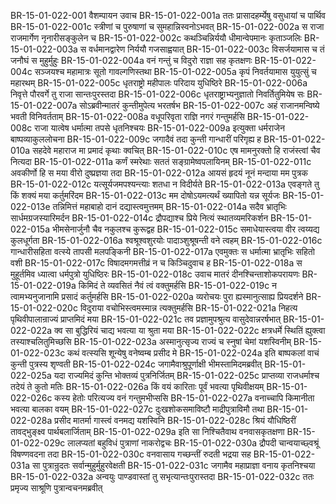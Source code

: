 BR-15-01-022-001	वैशम्पायन उवाच
BR-15-01-022-001a	ततः प्रासादहर्म्येषु वसुधायां च पार्थिव
BR-15-01-022-001c	स्त्रीणां च पुरुषाणां च सुमहान्निस्वनोऽभवत्
BR-15-01-022-002a	स राजा राजमार्गेण नृनारीसङ्कुलेन च
BR-15-01-022-002c	कथञ्चिन्निर्ययौ धीमान्वेपमानः कृताञ्जलिः
BR-15-01-022-003a	स वर्धमानद्वारेण निर्ययौ गजसाह्वयात्
BR-15-01-022-003c	विसर्जयामास च तं जनौघं स मुहुर्मुहुः
BR-15-01-022-004a	वनं गन्तुं च विदुरो राज्ञा सह कृतक्षणः
BR-15-01-022-004c	सञ्जयश्च महामात्रः सूतो गावल्गणिस्तथा
BR-15-01-022-005a	कृपं निवर्तयामास युयुत्सुं च महारथम्
BR-15-01-022-005c	धृतराष्ट्रो महीपालः परिदाय युधिष्ठिरे
BR-15-01-022-006a	निवृत्ते पौरवर्गे तु राजा सान्तःपुरस्तदा
BR-15-01-022-006c	धृतराष्ट्राभ्यनुज्ञातो निवर्तितुमियेष सः
BR-15-01-022-007a	सोऽब्रवीन्मातरं कुन्तीमुपेत्य भरतर्षभ
BR-15-01-022-007c	अहं राजानमन्विष्ये भवती विनिवर्तताम्
BR-15-01-022-008a	वधूपरिवृता राज्ञि नगरं गन्तुमर्हसि
BR-15-01-022-008c	राजा यात्वेष धर्मात्मा तपसे धृतनिश्चयः
BR-15-01-022-009a	इत्युक्ता धर्मराजेन बाष्पव्याकुललोचना
BR-15-01-022-009c	जगादैवं तदा कुन्ती गान्धारीं परिगृह्य ह
BR-15-01-022-010a	सहदेवे महाराज मा प्रमादं कृथाः क्वचित्
BR-15-01-022-010c	एष मामनुरक्तो हि राजंस्त्वां चैव नित्यदा
BR-15-01-022-011a	कर्णं स्मरेथाः सततं सङ्ग्रामेष्वपलायिनम्
BR-15-01-022-011c	अवकीर्णो हि स मया वीरो दुष्प्रज्ञया तदा
BR-15-01-022-012a	आयसं हृदयं नूनं मन्दाया मम पुत्रक
BR-15-01-022-012c	यत्सूर्यजमपश्यन्त्याः शतधा न विदीर्यते
BR-15-01-022-013a	एवङ्गते तु किं शक्यं मया कर्तुमरिंदम
BR-15-01-022-013c	मम दोषोऽयमत्यर्थं ख्यापितो यन्न सूर्यजः
BR-15-01-022-013e	तन्निमित्तं महाबाहो दानं दद्यास्त्वमुत्तमम्
BR-15-01-022-014a	सदैव भ्रातृभिः सार्धमग्रजस्यारिमर्दन
BR-15-01-022-014c	द्रौपद्याश्च प्रिये नित्यं स्थातव्यमरिकर्शन
BR-15-01-022-015a	भीमसेनार्जुनौ चैव नकुलश्च कुरूद्वह
BR-15-01-022-015c	समाधेयास्त्वया वीर त्वय्यद्य कुलधूर्गता
BR-15-01-022-016a	श्वश्रूश्वशुरयोः पादाञ्शुश्रूषन्ती वने त्वहम्
BR-15-01-022-016c	गान्धारीसहिता वत्स्ये तापसी मलपङ्किनी
BR-15-01-022-017a	एवमुक्तः स धर्मात्मा भ्रातृभिः सहितो वशी
BR-15-01-022-017c	विषादमगमत्तीव्रं न च किञ्चिदुवाच ह
BR-15-01-022-018a	स मुहूर्तमिव ध्यात्वा धर्मपुत्रो युधिष्ठिरः
BR-15-01-022-018c	उवाच मातरं दीनश्चिन्ताशोकपरायणः
BR-15-01-022-019a	किमिदं ते व्यवसितं नैवं त्वं वक्तुमर्हसि
BR-15-01-022-019c	न त्वामभ्यनुजानामि प्रसादं कर्तुमर्हसि
BR-15-01-022-020a	व्यरोचयः पुरा ह्यस्मानुत्साह्य प्रियदर्शने
BR-15-01-022-020c	विदुराया वचोभिस्त्वमस्मान्न त्यक्तुमर्हसि
BR-15-01-022-021a	निहत्य पृथिवीपालान्राज्यं प्राप्तमिदं मया
BR-15-01-022-021c	तव प्रज्ञामुपश्रुत्य वासुदेवान्नरर्षभात्
BR-15-01-022-022a	क्व सा बुद्धिरियं चाद्य भवत्या या श्रुता मया
BR-15-01-022-022c	क्षत्रधर्मे स्थितिं ह्युक्त्वा तस्याश्चलितुमिच्छसि
BR-15-01-022-023a	अस्मानुत्सृज्य राज्यं च स्नुषां चेमां यशस्विनीम्
BR-15-01-022-023c	कथं वत्स्यसि शून्येषु वनेष्वम्ब प्रसीद मे
BR-15-01-022-024a	इति बाष्पकलां वाचं कुन्ती पुत्रस्य शृण्वती
BR-15-01-022-024c	जगामैवाश्रुपूर्णाक्षी भीमस्तामिदमब्रवीत्
BR-15-01-022-025a	यदा राज्यमिदं कुन्ति भोक्तव्यं पुत्रनिर्जितम्
BR-15-01-022-025c	प्राप्तव्या राजधर्माश्च तदेयं ते कुतो मतिः
BR-15-01-022-026a	किं वयं कारिताः पूर्वं भवत्या पृथिवीक्षयम्
BR-15-01-022-026c	कस्य हेतोः परित्यज्य वनं गन्तुमभीप्ससि
BR-15-01-022-027a	वनाच्चापि किमानीता भवत्या बालका वयम्
BR-15-01-022-027c	दुःखशोकसमाविष्टौ माद्रीपुत्राविमौ तथा
BR-15-01-022-028a	प्रसीद मातर्मा गास्त्वं वनमद्य यशस्विनि
BR-15-01-022-028c	श्रियं यौधिष्ठिरीं तावद्भुङ्क्ष्व पार्थबलार्जिताम्
BR-15-01-022-029a	इति सा निश्चितैवाथ वनवासकृतक्षणा
BR-15-01-022-029c	लालप्यतां बहुविधं पुत्राणां नाकरोद्वचः
BR-15-01-022-030a	द्रौपदी चान्वयाच्छ्वश्रूं विषण्णवदना तदा
BR-15-01-022-030c	वनवासाय गच्छन्तीं रुदती भद्रया सह
BR-15-01-022-031a	सा पुत्रान्रुदतः सर्वान्मुहुर्मुहुरवेक्षती
BR-15-01-022-031c	जगामैव महाप्राज्ञा वनाय कृतनिश्चया
BR-15-01-022-032a	अन्वयुः पाण्डवास्तां तु सभृत्यान्तःपुरास्तदा
BR-15-01-022-032c	ततः प्रमृज्य साश्रूणि पुत्रान्वचनमब्रवीत्
